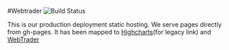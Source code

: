 #Webtrader ![Build Status](https://travis-ci.org/binary-com/webtrader.svg?branch=master)

This is our production deployment static hosting. We serve pages directly from gh-pages. It has been mapped to  [Highcharts](http://highcharts.binary.com)(for legacy link) and [WebTrader](http://webtrader.binary.com)


